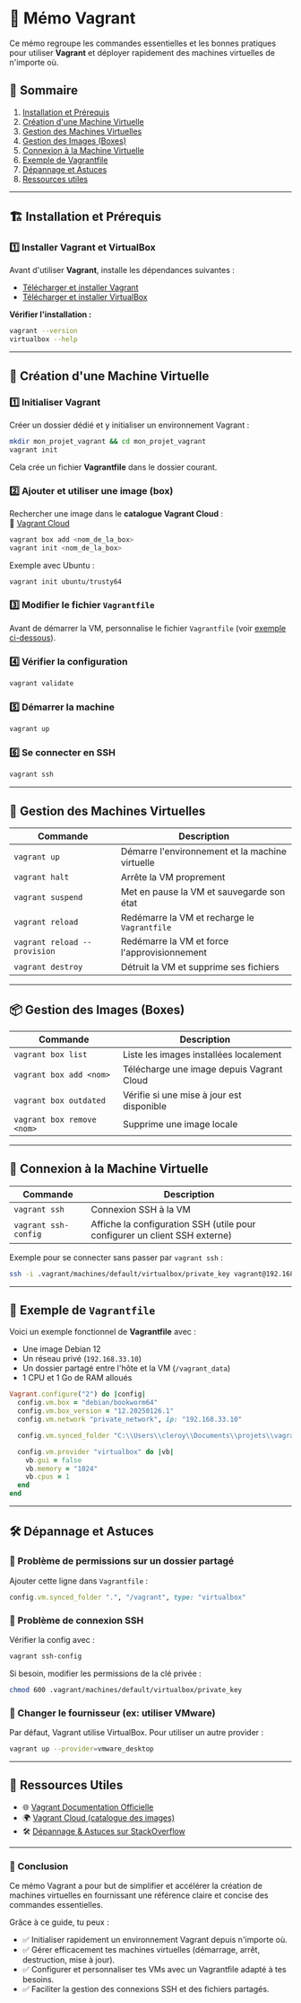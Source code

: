 # 📌 Mémo Vagrant

Ce mémo regroupe les commandes essentielles et les bonnes pratiques pour utiliser **Vagrant** et déployer rapidement des machines virtuelles de n'importe où.

## 📂 Sommaire

1. [Installation et Prérequis](#installation-et-prérequis)
2. [Création d'une Machine Virtuelle](#création-dune-machine-virtuelle)
3. [Gestion des Machines Virtuelles](#gestion-des-machines-virtuelles)
4. [Gestion des Images (Boxes)](#gestion-des-images-boxes)
5. [Connexion à la Machine Virtuelle](#connexion-à-la-machine-virtuelle)
6. [Exemple de Vagrantfile](#exemple-de-vagrantfile)
7. [Dépannage et Astuces](#dépannage-et-astuces)
8. [Ressources utiles](#ressources-utiles)

---

## 🏗 <a name="installation-et-prérequis"></a>Installation et Prérequis

### 1️⃣ Installer Vagrant et VirtualBox

Avant d'utiliser **Vagrant**, installe les dépendances suivantes :

- [Télécharger et installer Vagrant](https://developer.hashicorp.com/vagrant/downloads)
- [Télécharger et installer VirtualBox](https://www.virtualbox.org/wiki/Downloads)

**Vérifier l'installation :**
```sh
vagrant --version
virtualbox --help
```

---

## 🚀 <a name="création-dune-machine-virtuelle"></a>Création d'une Machine Virtuelle

### 1️⃣ Initialiser Vagrant
Créer un dossier dédié et y initialiser un environnement Vagrant :
```sh
mkdir mon_projet_vagrant && cd mon_projet_vagrant
vagrant init
```
Cela crée un fichier **Vagrantfile** dans le dossier courant.

### 2️⃣ Ajouter et utiliser une image (box)
Rechercher une image dans le **catalogue Vagrant Cloud** :  
🔗 [Vagrant Cloud](https://app.vagrantup.com/boxes/search)

```sh
vagrant box add <nom_de_la_box>
vagrant init <nom_de_la_box>
```
Exemple avec Ubuntu :
```sh
vagrant init ubuntu/trusty64
```

### 3️⃣ Modifier le fichier `Vagrantfile`
Avant de démarrer la VM, personnalise le fichier `Vagrantfile` (voir [exemple ci-dessous](#exemple-de-vagrantfile)).

### 4️⃣ Vérifier la configuration
```sh
vagrant validate
```

### 5️⃣ Démarrer la machine
```sh
vagrant up
```

### 6️⃣ Se connecter en SSH
```sh
vagrant ssh
```

---

## 🔄 <a name="gestion-des-machines-virtuelles"></a>Gestion des Machines Virtuelles

| Commande | Description |
|----------|------------|
| `vagrant up` | Démarre l'environnement et la machine virtuelle |
| `vagrant halt` | Arrête la VM proprement |
| `vagrant suspend` | Met en pause la VM et sauvegarde son état |
| `vagrant reload` | Redémarre la VM et recharge le `Vagrantfile` |
| `vagrant reload --provision` | Redémarre la VM et force l'approvisionnement |
| `vagrant destroy` | Détruit la VM et supprime ses fichiers |

---

## 📦 <a name="gestion-des-images-boxes"></a>Gestion des Images (Boxes)

| Commande | Description |
|----------|------------|
| `vagrant box list` | Liste les images installées localement |
| `vagrant box add <nom>` | Télécharge une image depuis Vagrant Cloud |
| `vagrant box outdated` | Vérifie si une mise à jour est disponible |
| `vagrant box remove <nom>` | Supprime une image locale |

---

## 🔌 <a name="connexion-à-la-machine-virtuelle"></a>Connexion à la Machine Virtuelle

| Commande | Description |
|----------|------------|
| `vagrant ssh` | Connexion SSH à la VM |
| `vagrant ssh-config` | Affiche la configuration SSH (utile pour configurer un client SSH externe) |

Exemple pour se connecter sans passer par `vagrant ssh` :
```sh
ssh -i .vagrant/machines/default/virtualbox/private_key vagrant@192.168.33.10
```

---

## 📝 <a name="exemple-de-vagrantfile"></a>Exemple de `Vagrantfile`

Voici un exemple fonctionnel de **Vagrantfile** avec :
- Une image Debian 12
- Un réseau privé (`192.168.33.10`)
- Un dossier partagé entre l'hôte et la VM (`/vagrant_data`)
- 1 CPU et 1 Go de RAM alloués

```ruby
Vagrant.configure("2") do |config|
  config.vm.box = "debian/bookworm64"
  config.vm.box_version = "12.20250126.1"
  config.vm.network "private_network", ip: "192.168.33.10"

  config.vm.synced_folder "C:\\Users\\cleroy\\Documents\\projets\\vagrant\\data", "/vagrant_data"

  config.vm.provider "virtualbox" do |vb|
    vb.gui = false
    vb.memory = "1024"
    vb.cpus = 1
  end
end
```

---

## 🛠 <a name="dépannage-et-astuces"></a>Dépannage et Astuces

### 📌 Problème de permissions sur un dossier partagé
Ajouter cette ligne dans `Vagrantfile` :
```ruby
config.vm.synced_folder ".", "/vagrant", type: "virtualbox"
```

### 📌 Problème de connexion SSH
Vérifier la config avec :
```sh
vagrant ssh-config
```
Si besoin, modifier les permissions de la clé privée :
```sh
chmod 600 .vagrant/machines/default/virtualbox/private_key
```

### 📌 Changer le fournisseur (ex: utiliser VMware)
Par défaut, Vagrant utilise VirtualBox. Pour utiliser un autre provider :
```sh
vagrant up --provider=vmware_desktop
```

---

## 🎯 <a name="ressources-utiles"></a>Ressources Utiles

- 🌐 [Vagrant Documentation Officielle](https://developer.hashicorp.com/vagrant)
- 🌍 [Vagrant Cloud (catalogue des images)](https://app.vagrantup.com/boxes/search)
- 🛠 [Dépannage & Astuces sur StackOverflow](https://stackoverflow.com/questions/tagged/vagrant)

---

### 📌 Conclusion

Ce mémo Vagrant a pour but de simplifier et accélérer la création de machines virtuelles en fournissant une référence claire et concise des commandes essentielles.

Grâce à ce guide, tu peux :
- ✅ Initialiser rapidement un environnement Vagrant depuis n'importe où.
- ✅ Gérer efficacement tes machines virtuelles (démarrage, arrêt, destruction, mise à jour).
- ✅ Configurer et personnaliser tes VMs avec un Vagrantfile adapté à tes besoins.
- ✅ Faciliter la gestion des connexions SSH et des fichiers partagés.
